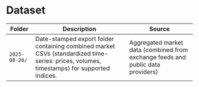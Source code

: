 # Dataset

| Folder | Description | Source |
| --- | --- | --- |
| `2025-08-26/` | Date-stamped export folder containing combined market CSVs (standardized time-series: prices, volumes, timestamps) for supported indices. | Aggregated market data (combined from exchange feeds and public data providers) |

